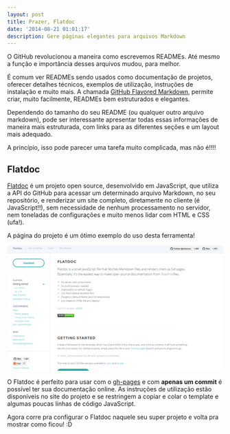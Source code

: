 ```yaml
---
layout: post
title: Prazer, Flatdoc
date: '2014-08-21 01:01:17'
description: Gere páginas elegantes para arquivos Markdown
---
```


O GitHub revolucionou a maneira como escrevemos READMEs. Até mesmo a função e importância desses arquivos mudou, para melhor.

É comum ver READMEs sendo usados como documentação de projetos, oferecer detalhes técnicos, exemplos de utilização, instruções de instalação e muito mais. A chamada [GitHub Flavored Markdown](https://help.github.com/articles/github-flavored-markdown), permite criar, muito facilmente, READMEs bem estruturados e elegantes.

Dependendo do tamanho do seu README (ou qualquer outro arquivo markdown), pode ser interessante apresentar todas essas informações de maneira mais estruturada, com links para as diferentes seções e um layout mais adequado.

A princípio, isso pode parecer uma tarefa muito complicada, mas não é!!!!

## Flatdoc

[Flatdoc](http://ricostacruz.com/flatdoc/) é um projeto open source, desenvolvido em JavaScript, que utiliza a API do GitHub para acessar um determinado arquivo Markdown, no seu repositório, e renderizar um site completo, diretamente no cliente (é JavaScript!!), sem necessidade de nenhum processamento no servidor, nem toneladas de configurações e muito menos lidar com HTML e CSS (ufa!).

A página do projeto é um ótimo exemplo do uso desta ferramenta!

![](/assets/images/posts/2014/Flatdoc.png)

O Flatdoc é perfeito para usar com o [gh-pages](https://pages.github.com/) e com **apenas um commit** é possível ter sua documentação online. As instruções de utilização estão disponíveis no site do projeto e se restringem a copiar e colar o template e algumas poucas linhas de código JavaScript.

Agora corre pra configurar o Flatdoc naquele seu super projeto e volta pra mostrar como ficou! :D
